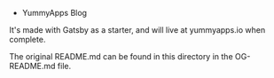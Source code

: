 * YummyApps Blog 

It's made with Gatsby as a starter, and will live at yummyapps.io when complete.

The original README.md can be found in this directory in the OG-README.md file.
